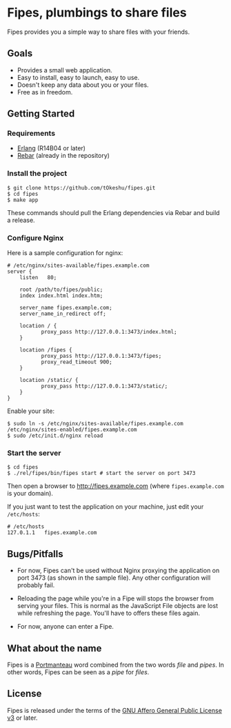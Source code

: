 # Fipes, plumbings to share files

Fipes provides you a simple way to share files with your friends.

## Goals

  - Provides a small web application.
  - Easy to install, easy to launch, easy to use.
  - Doesn't keep any data about you or your files.
  - Free as in freedom.

## Getting Started

### Requirements

  * [Erlang](http://www.erlang.org/download.html) (R14B04 or later)
  * [Rebar](https://github.com/basho/rebar) (already in the repository)

### Install the project

    $ git clone https://github.com/tOkeshu/fipes.git
    $ cd fipes
    $ make app

These commands should pull the Erlang dependencies via Rebar and build
a release.

### Configure Nginx

Here is a sample configuration for nginx:

    # /etc/nginx/sites-available/fipes.example.com
    server {
        listen   80;

        root /path/to/fipes/public;
        index index.html index.htm;

        server_name fipes.example.com;
        server_name_in_redirect off;

        location / {
               proxy_pass http://127.0.0.1:3473/index.html;
        }

        location /fipes {
               proxy_pass http://127.0.0.1:3473/fipes;
               proxy_read_timeout 900;
        }

        location /static/ {
               proxy_pass http://127.0.0.1:3473/static/;
        }
    }

Enable your site:

    $ sudo ln -s /etc/nginx/sites-available/fipes.example.com /etc/nginx/sites-enabled/fipes.example.com
    $ sudo /etc/init.d/nginx reload

### Start the server

    $ cd fipes
    $ ./rel/fipes/bin/fipes start # start the server on port 3473

Then open a browser to http://fipes.example.com (where
`fipes.example.com` is your domain).

If you just want to test the application on your machine, just edit
your `/etc/hosts`:

    # /etc/hosts
    127.0.1.1	fipes.example.com

## Bugs/Pitfalls

  * For now, Fipes can't be used without Nginx proxying the application on
    port 3473 (as shown in the sample file). Any other configuration will
    probably fail.

  * Reloading the page while you're in a Fipe will stops the browser
    from serving your files. This is normal as the JavaScript File
    objects are lost while refreshing the page. You'll have to offers
    these files again.

  * For now, anyone can enter a Fipe.

## What about the name

Fipes is a [Portmanteau](http://en.wikipedia.org/wiki/Portmanteau)
word combined from the two words *file* and *pipes*. In other words,
Fipes can be seen as a *pipe* for *files*.

## License

Fipes is released under the terms of the
[GNU Affero General Public License v3](http://www.gnu.org/licenses/agpl-3.0.html)
or later.

